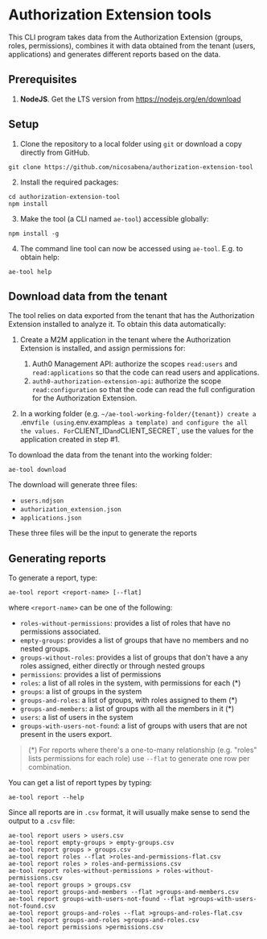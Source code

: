 # Authorization Extension tools

This CLI program takes data from the Authorization Extension (groups, roles, permissions), combines it with data obtained from the tenant (users, applications) and generates different reports based on the data.

## Prerequisites

1. **NodeJS**. Get the LTS version from https://nodejs.org/en/download

## Setup

1. Clone the repository to a local folder using `git` or download a copy directly from GitHub.
```
git clone https://github.com/nicosabena/authorization-extension-tool
```
2. Install the required packages:
```
cd authorization-extension-tool
npm install
```
3. Make the tool (a CLI named `ae-tool`) accessible globally:
```
npm install -g
```

4. The command line tool can now be accessed using `ae-tool`. E.g. to obtain help:

```
ae-tool help
```

## Download data from the tenant
The tool relies on data exported from the tenant that has the Authorization Extension installed to analyze it. To obtain this data automatically:

1. Create a M2M application in the tenant where the Authorization Extension is installed, and assign permissions for:
   1. Auth0 Management API: authorize the scopes `read:users` and `read:applications` so that the code can read users and applications.
   2. `auth0-authorization-extension-api`: authorize the scope `read:configuration` so that the code can read the full configuration for the Authorization Extension.

2. In a working folder (e.g. `~/ae-tool-working-folder/{tenant}) create a `.env` file (using `.env.example` as a template) and configure the all the values.
   For `CLIENT_ID` and `CLIENT_SECRET`, use the values for the application created in step #1.

To download the data from the tenant into the working folder:

```
ae-tool download
```

The download will generate three files:
- `users.ndjson`
- `authorization_extension.json`
- `applications.json`

These three files will be the input to generate the reports

## Generating reports

To generate a report, type:

```
ae-tool report <report-name> [--flat]
```

where `<report-name>` can be one of the following:

- `roles-without-permissions`: provides a list of roles that have no permissions associated.
- `empty-groups`: provides a list of groups that have no members and no nested groups.
- `groups-without-roles`: provides a list of groups that don't have a any roles assigned, either directly or through nested groups
- `permissions`: provides a list of permissions
- `roles`: a list of all roles in the system, with permissions for each (*)
- `groups`: a list of groups in the system
- `groups-and-roles`: a list of groups, with roles assigned to them (*)
- `groups-and-members`: a list of groups with all the members in it (*)
- `users`: a list of users in the system
- `groups-with-users-not-found`: a list of groups with users that are not present in the users export.

> (*) For reports where there's a one-to-many relationship (e.g. "roles" lists permissions for each role) use `--flat` to 
> generate one row per combination.

You can get a list of report types by typing:

```
ae-tool report --help
```

Since all reports are in `.csv` format, it will usually make sense to send the output to a `.csv` file:

```
ae-tool report users > users.csv
ae-tool report empty-groups > empty-groups.csv
ae-tool report groups > groups.csv
ae-tool report roles --flat >roles-and-permissions-flat.csv
ae-tool report roles > roles-and-permissions.csv
ae-tool report roles-without-permissions > roles-without-permissions.csv
ae-tool report groups > groups.csv
ae-tool report groups-and-members --flat >groups-and-members.csv
ae-tool report groups-with-users-not-found --flat >groups-with-users-not-found.csv
ae-tool report groups-and-roles --flat >groups-and-roles-flat.csv
ae-tool report groups-and-roles >groups-and-roles.csv
ae-tool report permissions >permissions.csv
```
